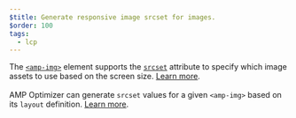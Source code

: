 ```yaml
---
$title: Generate responsive image srcset for images.
$order: 100
tags:
  - lcp
---
```


The [`<amp-img>`](https://amp.dev/documentation/components/amp-img/?format=websites) element
supports the [`srcset`](https://web.dev/use-srcset-to-automatically-choose-the-right-image/) attribute to specify which image assets to use based on
the screen size.
[Learn more](https://amp.dev/documentation/guides-and-tutorials/develop/style_and_layout/art_direction/).
<br><br>
AMP Optimizer can generate `srcset` values for a given `<amp-img>`
based on its `layout` definition.
[Learn more](https://amp.dev/documentation/guides-and-tutorials/optimize-and-measure/amp-optimizer-guide/node-amp-optimizer/?format=websites#image-optimization).
